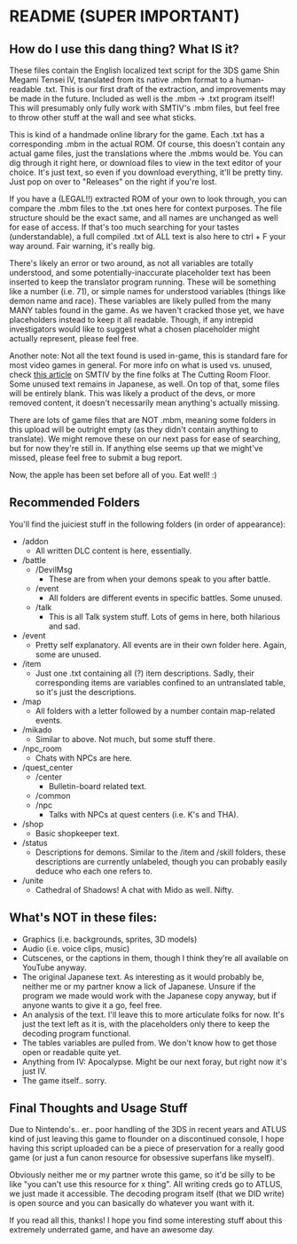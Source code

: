 # README (SUPER IMPORTANT)
## How do I use this dang thing? What IS it?

These files contain the English localized text script for the 3DS game Shin Megami Tensei IV, translated from its native .mbm format to a human-readable .txt. This is our first draft of the extraction, and improvements may be made in the future. Included as well is the .mbm -> .txt program itself! This will presumably only fully work with SMTIV's .mbm files, but feel free to throw other stuff at the wall and see what sticks.

This is kind of a handmade online library for the game. Each .txt has a corresponding .mbm in the actual ROM. Of course, this doesn't contain any actual game files, just the translations where the .mbms would be. You can dig through it right here, or download files to view in the text editor of your choice. It's just text, so even if you download everything, it'll be pretty tiny. Just pop on over to "Releases" on the right if you're lost.

If you have a (LEGAL!!) extracted ROM of your own to look through, you can compare the .mbm files to the .txt ones here for context purposes. The file structure should be the exact same, and all names are unchanged as well for ease of access. If that's too much searching for your tastes (understandable), a full compiled .txt of ALL text is also here to ctrl + F your way around. Fair warning, it's really big.

There's likely an error or two around, as not all variables are totally understood, and some potentially-inaccurate placeholder text has been inserted to keep the translator program running. These will be something like a number (i.e. 71), or simple names for understood variables (things like demon name and race). These variables are likely pulled from the many MANY tables found in the game. As we haven't cracked those yet, we have placeholders instead to keep it all readable. Though, if any intrepid investigators would like to suggest what a chosen placeholder might actually represent, please feel free.

Another note: Not all the text found is used in-game, this is standard fare for most video games in general. For more info on what is used vs. unused, check [this article](https://tcrf.net/Shin_Megami_Tensei_IV) on SMTIV by the fine folks at The Cutting Room Floor. Some unused text remains in Japanese, as well. On top of that, some files will be entirely blank. This was likely a product of the devs, or more removed content, it doesn't necessarily mean anything's actually missing.

There are lots of game files that are NOT .mbm, meaning some folders in this upload will be outright empty (as they didn't contain anything to translate). We might remove these on our next pass for ease of searching, but for now they're still in. If anything else seems up that we might've missed, please feel free to submit a bug report.

Now, the apple has been set before all of you. Eat well! :)

## Recommended Folders
You'll find the juiciest stuff in the following folders (in order of appearance):
- /addon
	- All written DLC content is here, essentially.
- /battle
	- /DevilMsg
		- These are from when your demons speak to you after battle.
	- /event
		- All folders are different events in specific battles. Some unused.
	- /talk
		- This is all Talk system stuff. Lots of gems in here, both hilarious and sad.
- /event
	- Pretty self explanatory. All events are in their own folder here. Again, some are unused.
- /item
	- Just one .txt containing all (?) item descriptions. Sadly, their corresponding items are variables confined to an untranslated table, so it's just the descriptions.
- /map
	- All folders with a letter followed by a number contain map-related events.
- /mikado
	- Similar to above. Not much, but some stuff there.
- /npc_room
	- Chats with NPCs are here.
- /quest_center
	- /center
		- Bulletin-board related text.
	- /common
	- /npc
		- Talks with NPCs at quest centers (i.e. K's and THA).
- /shop
	- Basic shopkeeper text.
- /status
	- Descriptions for demons. Similar to the /item and /skill folders, these descriptions are currently unlabeled, though you can probably easily deduce who each one refers to.
- /unite
	- Cathedral of Shadows! A chat with Mido as well. Nifty.

## What's NOT in these files:
- Graphics (i.e. backgrounds, sprites, 3D models)
- Audio (i.e. voice clips, music)
- Cutscenes, or the captions in them, though I think they're all available on YouTube anyway.
- The original Japanese text. As interesting as it would probably be, neither me or my partner know a lick of Japanese. Unsure if the program we made would work with the Japanese copy anyway, but if anyone wants to give it a go, feel free.
- An analysis of the text. I'll leave this to more articulate folks for now. It's just the text left as it is, with the placeholders only there to keep the decoding program functional.
- The tables variables are pulled from. We don't know how to get those open or readable quite yet.
- Anything from IV: Apocalypse. Might be our next foray, but right now it's just IV.
- The game itself.. sorry.

## Final Thoughts and Usage Stuff

Due to Nintendo's.. er.. poor handling of the 3DS in recent years and ATLUS kind of just leaving this game to flounder on a discontinued console, I hope having this script uploaded can be a piece of preservation for a really good game (or just a fun canon resource for obsessive superfans like myself). 

Obviously neither me or my partner wrote this game, so it'd be silly to be like "you can't use this resource for x thing". All writing creds go to ATLUS, we just made it accessible. The decoding program itself (that we DID write) is open source and you can basically do whatever you want with it.

If you read all this, thanks! I hope you find some interesting stuff about this extremely underrated game, and have an awesome day.